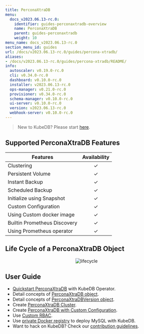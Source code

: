 ```yaml
---
title: PerconaXtraDB
menu:
  docs_v2023.06.13-rc.0:
    identifier: guides-perconaxtradb-overview
    name: PerconaXtraDB
    parent: guides-perconaxtradb
    weight: 10
menu_name: docs_v2023.06.13-rc.0
section_menu_id: guides
url: /docs/v2023.06.13-rc.0/guides/percona-xtradb/
aliases:
- /docs/v2023.06.13-rc.0/guides/percona-xtradb/README/
info:
  autoscaler: v0.19.0-rc.0
  cli: v0.34.0-rc.0
  dashboard: v0.10.0-rc.0
  installer: v2023.06.13-rc.0
  ops-manager: v0.21.0-rc.0
  provisioner: v0.34.0-rc.0
  schema-manager: v0.10.0-rc.0
  ui-server: v0.10.0-rc.0
  version: v2023.06.13-rc.0
  webhook-server: v0.10.0-rc.0
---
```


> New to KubeDB? Please start [here](/docs/v2023.06.13-rc.0/README).

## Supported PerconaXtraDB Features

| Features                                                | Availability |
| ------------------------------------------------------- | :----------: |
| Clustering                                              |   &#10003;   |
| Persistent Volume                                       |   &#10003;   |
| Instant Backup                                          |   &#10003;   |
| Scheduled Backup                                        |   &#10003;   |
| Initialize using Snapshot                               |   &#10003;   |
| Custom Configuration                                    |   &#10003;   |
| Using Custom docker image                               |   &#10003;   |
| Builtin Prometheus Discovery                            |   &#10003;   |
| Using Prometheus operator                               |   &#10003;   |

## Life Cycle of a PerconaXtraDB Object

<p align="center">
  <img alt="lifecycle"  src="/docs/v2023.06.13-rc.0/guides/percona-xtradb/images/perconaxtradb-lifecycle.svg" >
</p>

## User Guide

- [Quickstart PerconaXtraDB](/docs/v2023.06.13-rc.0/guides/percona-xtradb/quickstart/overview) with KubeDB Operator.
- Detail concepts of [PerconaXtraDB object](/docs/v2023.06.13-rc.0/guides/percona-xtradb/concepts/perconaxtradb).
- Detail concepts of [PerconaXtraDBVersion object](/docs/v2023.06.13-rc.0/guides/percona-xtradb/concepts/perconaxtradb-version).
- Create [PerconaXtraDB Cluster](/docs/v2023.06.13-rc.0/guides/percona-xtradb/clustering/galera-cluster).
- Create [PerconaXtraDB with Custom Configuration](/docs/v2023.06.13-rc.0/guides/percona-xtradb/configuration/using-config-file).
- Use [Custom RBAC](/docs/v2023.06.13-rc.0/guides/percona-xtradb/custom-rbac/using-custom-rbac).
- Use [private Docker registry](/docs/v2023.06.13-rc.0/guides/percona-xtradb/private-registry/quickstart) to deploy MySQL with KubeDB.
- Want to hack on KubeDB? Check our [contribution guidelines](/docs/v2023.06.13-rc.0/CONTRIBUTING).
